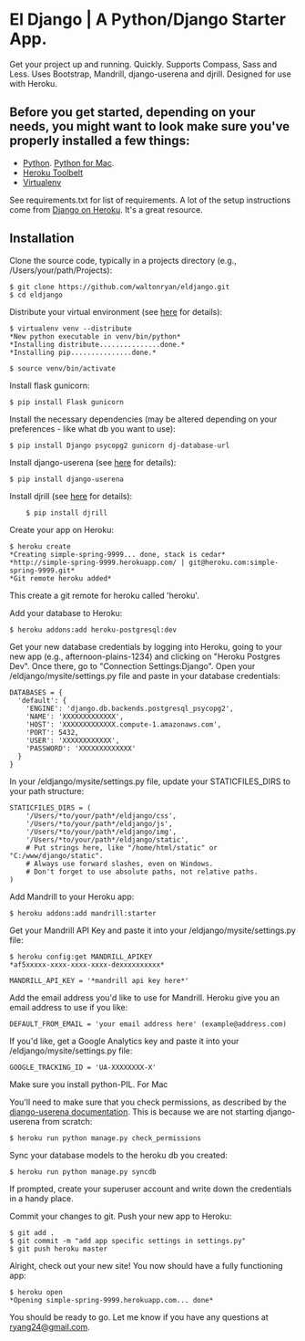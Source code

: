 # El Django | A Python/Django Starter App. #
Get your project up and running. Quickly. Supports Compass, Sass and Less. Uses Bootstrap, Mandrill, django-userena and djrill. Designed for use with Heroku.

## Before you get started, depending on your needs, you might want to look make sure you've properly installed a few things: ##

* <a href="http://python.org/">Python</a>. <a href="http://docs.python-guide.org/en/latest/starting/install/osx/">Python for Mac</a>.
* <a href="https://toolbelt.heroku.com/">Heroku Toolbelt</a>
* <a href="https://pypi.python.org/pypi/virtualenv">Virtualenv</a>

See requirements.txt for list of requirements. A lot of the setup instructions come from <a href="https://devcenter.heroku.com/articles/django">Django on Heroku</a>. It's a great resource.

## Installation ##

Clone the source code, typically in a projects directory (e.g., /Users/your/path/Projects):
	
	$ git clone https://github.com/waltonryan/eldjango.git
	$ cd eldjango
	
Distribute your virtual environment (see <a href="https://devcenter.heroku.com/articles/django">here</a> for details):

	$ virtualenv venv --distribute
	*New python executable in venv/bin/python*
	*Installing distribute...............done.*
	*Installing pip...............done.*
	
	$ source venv/bin/activate
	
Install flask gunicorn:
	
	$ pip install Flask gunicorn
	
Install the necessary dependencies (may be altered depending on your preferences - like what db you want to use):

	$ pip install Django psycopg2 gunicorn dj-database-url

Install django-userena (see <a href="http://docs.django-userena.org/en/latest/installation.html#installing-django-userena">here</a> for details):

	$ pip install django-userena
	
Install djrill (see <a href="https://github.com/brack3t/Djrill">here</a> for details):

		$ pip install djrill
	
Create your app on Heroku:

	$ heroku create
	*Creating simple-spring-9999... done, stack is cedar*
	*http://simple-spring-9999.herokuapp.com/ | git@heroku.com:simple-spring-9999.git*
	*Git remote heroku added*
	
This create a git remote for heroku called 'heroku'.

Add your database to Heroku:

	$ heroku addons:add heroku-postgresql:dev

Get your new database credentials by logging into Heroku, going to your new app (e.g., afternoon-plains-1234) and clicking on "Heroku Postgres Dev". Once there, go to "Connection Settings:Django". Open your /eldjango/mysite/settings.py file and paste in your database credentials:

	DATABASES = {
	  'default': {
	    'ENGINE': 'django.db.backends.postgresql_psycopg2',
	    'NAME': 'XXXXXXXXXXXXX',
	    'HOST': 'XXXXXXXXXXXXX.compute-1.amazonaws.com',
	    'PORT': 5432,
	    'USER': 'XXXXXXXXXXXX',
	    'PASSWORD': 'XXXXXXXXXXXXX'
	  }
	}
	
In your /eldjango/mysite/settings.py file, update your STATICFILES_DIRS to your path structure: 

	STATICFILES_DIRS = (
		'/Users/*to/your/path*/eldjango/css',
		'/Users/*to/your/path*/eldjango/js',
		'/Users/*to/your/path*/eldjango/img',
		'/Users/*to/your/path*/eldjango/static',
	    # Put strings here, like "/home/html/static" or "C:/www/django/static".
	    # Always use forward slashes, even on Windows.
	    # Don't forget to use absolute paths, not relative paths.
	)

Add Mandrill to your Heroku app:

	$ heroku addons:add mandrill:starter
	
Get your Mandrill API Key and paste it into your /eldjango/mysite/settings.py file:

	$ heroku config:get MANDRILL_APIKEY
	*af5xxxxx-xxxx-xxxx-xxxx-dexxxxxxxxxx*
	
	MANDRILL_API_KEY = '*mandrill api key here*'
	
Add the email address you'd like to use for Mandrill. Heroku give you an email address to use if you like:

	DEFAULT_FROM_EMAIL = 'your email address here' (example@address.com)
	
If you'd like, get a Google Analytics key and paste it into your /eldjango/mysite/settings.py file:

	GOOGLE_TRACKING_ID = 'UA-XXXXXXXX-X'
	
Make sure you install python-PIL. For <a hrf="http://pythonmac.org/packages/py25-fat/index.html">Mac</a>

You'll need to make sure that you check permissions, as described by the <a href="http://docs.django-userena.org/en/latest/commands.html#commands">django-userena documentation</a>. This is because we are not starting django-userena from scratch:

	$ heroku run python manage.py check_permissions
	
Sync your database models to the heroku db you created:

	$ heroku run python manage.py syncdb
	
If prompted, create your superuser account and write down the credentials in a handy place.
	
Commit your changes to git. Push your new app to Heroku:

	$ git add .
	$ git commit -m "add app specific settings in settings.py"
	$ git push heroku master
	
Alright, check out your new site! You now should have a fully functioning app:

	$ heroku open
	*Opening simple-spring-9999.herokuapp.com... done*
	
You should be ready to go. Let me know if you have any questions at ryang24@gmail.com.

	
	

	


	

	

	

	

